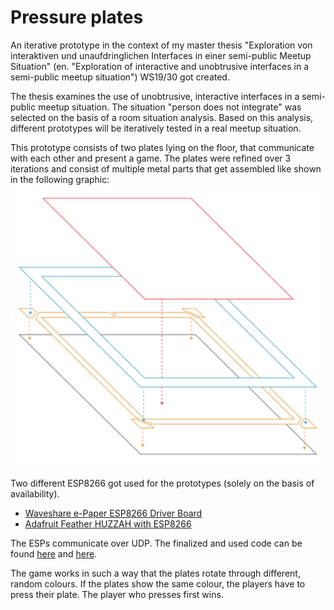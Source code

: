 # Pressure plates
An iterative prototype in the context of my master thesis "Exploration von interaktiven und unaufdringlichen Interfaces in einer semi-public Meetup Situation" (en. "Exploration of interactive and unobtrusive interfaces in a semi-public meetup situation") WS19/30 got created.

The thesis examines the use of unobtrusive, interactive interfaces in a semi-public meetup situation. The situation "person does not integrate" was selected on the basis of a room situation analysis. Based on this analysis, different prototypes will be iteratively tested in a real meetup situation.

This prototype consists of two plates lying on the floor, that communicate with each other and present a game.
The plates were refined over 3 iterations and consist of multiple metal parts that get assembled like shown in the following graphic:
![plate prototype assembling](/img/pressure_plate_assembling-09-09.png)

Two different ESP8266 got used for the prototypes (solely on the basis of availability).
- [Waveshare e-Paper ESP8266 Driver Board](https://www.waveshare.com/e-paper-esp8266-driver-board.htm)
- [Adafruit Feather HUZZAH with ESP8266](https://www.adafruit.com/product/3046)

The ESPs communicate over UDP. The finalized and used code can be found [here](/websockets/pressure_plate_UDP_e_ink_ESP) and [here](/websockets/pressure_plate_UDP_feather_huzzah_ESP).

The game works in such a way that the plates rotate through different, random colours. If the plates show the same colour, the players have to press their plate. The player who presses first wins.

